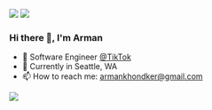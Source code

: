 [<img src="https://img.shields.io/badge/linkedin-%230077B5.svg?&style=for-the-badge&logo=linkedin&logoColor=white" />](https://www.linkedin.com/in/armankhondker)
[<img src="https://img.shields.io/badge/github-%2312100E.svg?&style=for-the-badge&logo=github&logoColor=white&color=black" />](https://github.com/armankhondker/)

### Hi there 👋, I'm Arman

- 🏢 Software Engineer [@TikTok](https://www.tiktok.com/) 
- 📍 Currently in Seattle, WA 
- 📫 How to reach me: armankhondker@gmail.com

![](https://komarev.com/ghpvc/?username=ArmanKhondker)
